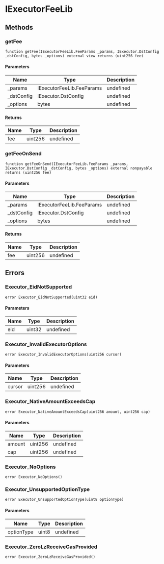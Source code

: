 # IExecutorFeeLib









## Methods

### getFee

```solidity
function getFee(IExecutorFeeLib.FeeParams _params, IExecutor.DstConfig _dstConfig, bytes _options) external view returns (uint256 fee)
```





#### Parameters

| Name | Type | Description |
|---|---|---|
| _params | IExecutorFeeLib.FeeParams | undefined |
| _dstConfig | IExecutor.DstConfig | undefined |
| _options | bytes | undefined |

#### Returns

| Name | Type | Description |
|---|---|---|
| fee | uint256 | undefined |

### getFeeOnSend

```solidity
function getFeeOnSend(IExecutorFeeLib.FeeParams _params, IExecutor.DstConfig _dstConfig, bytes _options) external nonpayable returns (uint256 fee)
```





#### Parameters

| Name | Type | Description |
|---|---|---|
| _params | IExecutorFeeLib.FeeParams | undefined |
| _dstConfig | IExecutor.DstConfig | undefined |
| _options | bytes | undefined |

#### Returns

| Name | Type | Description |
|---|---|---|
| fee | uint256 | undefined |




## Errors

### Executor_EidNotSupported

```solidity
error Executor_EidNotSupported(uint32 eid)
```





#### Parameters

| Name | Type | Description |
|---|---|---|
| eid | uint32 | undefined |

### Executor_InvalidExecutorOptions

```solidity
error Executor_InvalidExecutorOptions(uint256 cursor)
```





#### Parameters

| Name | Type | Description |
|---|---|---|
| cursor | uint256 | undefined |

### Executor_NativeAmountExceedsCap

```solidity
error Executor_NativeAmountExceedsCap(uint256 amount, uint256 cap)
```





#### Parameters

| Name | Type | Description |
|---|---|---|
| amount | uint256 | undefined |
| cap | uint256 | undefined |

### Executor_NoOptions

```solidity
error Executor_NoOptions()
```






### Executor_UnsupportedOptionType

```solidity
error Executor_UnsupportedOptionType(uint8 optionType)
```





#### Parameters

| Name | Type | Description |
|---|---|---|
| optionType | uint8 | undefined |

### Executor_ZeroLzReceiveGasProvided

```solidity
error Executor_ZeroLzReceiveGasProvided()
```







